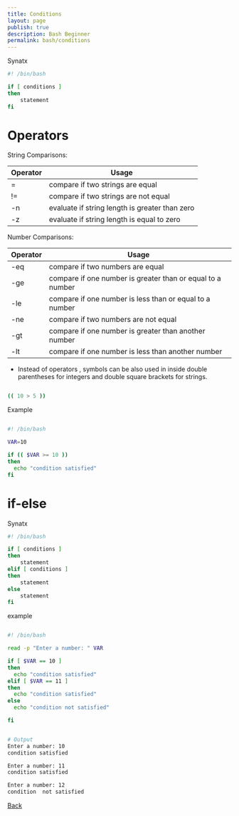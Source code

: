 ```yaml
---
title: Conditions
layout: page
publish: true
description: Bash Beginner
permalink: bash/conditions
---
```


Synatx

```bash
#! /bin/bash

if [ conditions ]
then
    statement
fi


```

# Operators

String Comparisons:

| Operator | Usage                                          |
| -------- | ---------------------------------------------- |
| =        | compare if two strings are equal               |
| !=       | compare if two strings are not equal           |
| -n       | evaluate if string length is greater than zero |
| -z       | evaluate if string length is equal to zero     |

Number Comparisons:

| Operator | Usage                                                      |
| -------- | ---------------------------------------------------------- |
| -eq      | compare if two numbers are equal                           |
| -ge      | compare if one number is greater than or equal to a number |
| -le      | compare if one number is less than or equal to a number    |
| -ne      | compare if two numbers are not equal                       |
| -gt      | compare if one number is greater than another number       |
| -lt      | compare if one number is less than another number          |

- Instead of operators , symbols can be also used in inside double parentheses for integers and double square brackets for strings.

```bash

(( 10 > 5 ))

```

Example

```bash

#! /bin/bash

VAR=10

if (( $VAR >= 10 ))
then
  echo "condition satisfied"
fi
```

# if-else

Synatx

```bash
#! /bin/bash

if [ conditions ]
then
    statement
elif [ conditions ]
then
    statement
else
    statement
fi


```

example

```bash

#! /bin/bash

read -p "Enter a number: " VAR

if [ $VAR == 10 ]
then
  echo "condition satisfied"
elif [ $VAR == 11 ]
then
  echo "condition satisfied"
else
  echo "condition not satisfied"

fi


# Output
Enter a number: 10
condition satisfied

Enter a number: 11
condition satisfied

Enter a number: 12
condition  not satisfied

```

[Back](/bash_beginner)
